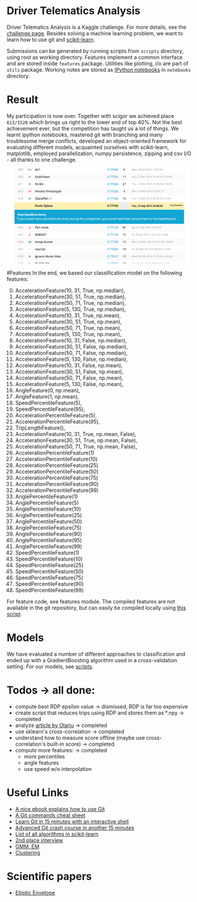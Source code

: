 # Driver Telematics Analysis
Driver Telematics Analysis is a Kaggle challenge. For more details, see the [challenge page](http://www.kaggle.com/c/axa-driver-telematics-analysis/data). Besides solving a machine learning problem, we want to learn how to use git and [scikit-learn](http://scikit-learn.org/stable/).

Submissions can be generated by running scripts from ``scripts`` directory, using root as working directory. Features implement a common interface and are stored inside ``features`` package. Utilities like plotting, i/o are part of ``utils`` package. Working notes are stored as [IPython notebooks](http://nbviewer.ipython.org) in ``notebooks`` directory.

# Result
My participation is now over. Together with scigor we achieved place `613/1528` which brings us right to the lower end of top 40%. Not the best achievement ever, but the competition has taught us a lot of things. We learnt ipython notebooks, mastered git with branching and many troublesome merge conflicts, developed an object-oriented framework for evaluating different models, acquainted ourselves with scikit-learn, matplotlib, employed parallelization, numpy persistence, zipping and csv I/O - all thanks to one challenge.

![Status board](final_result.png)

#Features
In the end, we based our classification model on the following features:

0. AccelerationFeature(10, 31, True, np.median),
2. AccelerationFeature(30, 51, True, np.median),
3. AccelerationFeature(50, 71, True, np.median),
4. AccelerationFeature(5, 130, True, np.median),
5. AccelerationFeature(10, 31, True, np.mean),
6. AccelerationFeature(30, 51, True, np.mean),
7. AccelerationFeature(50, 71, True, np.mean),
8. AccelerationFeature(5, 130, True, np.mean),
9. AccelerationFeature(10, 31, False, np.median),
10. AccelerationFeature(30, 51, False, np.median),
11. AccelerationFeature(50, 71, False, np.median),
12. AccelerationFeature(5, 130, False, np.median),
13. AccelerationFeature(10, 31, False, np.mean),
14. AccelerationFeature(30, 51, False, np.mean),
15. AccelerationFeature(50, 71, False, np.mean),
16. AccelerationFeature(5, 130, False, np.mean),
17. AngleFeature(0, np.mean),
18. AngleFeature(1, np.mean),
19. SpeedPercentileFeature(5),
20. SpeedPercentileFeature(95),
21. AccelerationPercentileFeature(5),
22. AccelerationPercentileFeature(95),
23. TripLengthFeature(),
24. AccelerationFeature(10, 31, True, np.mean, False),
25. AccelerationFeature(30, 51, True, np.mean, False),
26. AccelerationFeature(50, 71, True, np.mean, False),
27. AccelerationPercentileFeature(1)
28. AccelerationPercentileFeature(10)
29. AccelerationPercentileFeature(25)
30. AccelerationPercentileFeature(50)
31. AccelerationPercentileFeature(75)
32. AccelerationPercentileFeature(90)
33. AccelerationPercentileFeature(99)
34. AnglePercentileFeature(1)
35. AnglePercentileFeature(5)
36. AnglePercentileFeature(10)
37. AnglePercentileFeature(25)
38. AnglePercentileFeature(50)
39. AnglePercentileFeature(75)
40. AnglePercentileFeature(90)
41. AnglePercentileFeature(95)
42. AnglePercentileFeature(99)
43. SpeedPercentileFeature(1)
44. SpeedPercentileFeature(10)
45. SpeedPercentileFeature(25)
46. SpeedPercentileFeature(50)
47. SpeedPercentileFeature(75)
48. SpeedPercentileFeature(90)
49. SpeedPercentileFeature(99)

For feature code, see features module. The compiled features are not available in the git repository, but can easily be compiled locally using [this script](scripts/compile_features.py).
 
# Models
We have evaluated a number of different approaches to classification and ended up with a GradientBoosting algorithm used in a cross-validation setting. For our models, see [scripts](scripts).

# Todos -> all done:
- compute best RDP epsilon value -> dismissed, RDP is far too expensive
- create script that reduces trips using RDP and stores them as *.npy -> completed
- analyze [article by Olariu](http://webmining.olariu.org/kaggle-driver-telematics/) -> completed
- use sklearn's cross-correlation -> completed
- understand how to measure score offline (maybe use cross-correlation's built-in score) -> completed
- compute more features: -> completed
  * more percentiles
  * angle features
  * use speed w/o interpolation

# Useful Links
- [A nice ebook explains how to use Git](http://www.git-tower.com/learn/ebook/command-line/introduction)
- [A Git commands cheat sheet](http://www.git-tower.com/blog/git-cheat-sheet/)
- [Learn Git in 15 minutes with an interactive shell](https://try.github.io/levels/1/challenges/1)
- [Advanced Git crash course in another 15 minutes](http://gitreal.codeschool.com/enroll)
- [List of all algorithms in scikit-learn](http://scikit-learn.org/dev/user_guide.html)
- [2nd place interview](http://blog.kaggle.com/2015/04/20/axa-winners-interview-learning-telematic-fingerprints-from-gps-data/)
- [GMM, EM](http://en.wikipedia.org/wiki/Expectation%E2%80%93maximization_algorithm)
- [Clustering](http://scikit-learn.org/stable/modules/clustering.html#hierarchical-clustering)

# Scientific papers
- [Elliptic Envelope](http://www.geo.upm.es/postgrado/CarlosLopez/papers/FastAlgMCD99.pdf)
